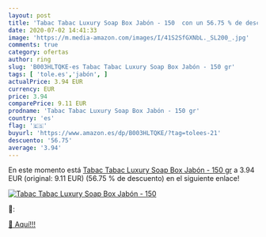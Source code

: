 ```yaml
---
layout: post
title: 'Tabac Tabac Luxury Soap Box Jabón - 150  con un 56.75 % de descuento'
date: 2020-07-02 14:41:33
image: 'https://m.media-amazon.com/images/I/41S2SfGXNbL._SL200_.jpg'
comments: true
category: ofertas
author: ring
slug: 'B003HLTQKE-es Tabac Tabac Luxury Soap Box Jabón - 150 gr'
tags: [ 'tole.es','jabón', ]
actualPrice: 3.94 EUR
currency: EUR
price: 3.94
comparePrice: 9.11 EUR
prodname: 'Tabac Tabac Luxury Soap Box Jabón - 150 gr'
country: 'es'
flag: '🇪🇸'
buyurl: 'https://www.amazon.es/dp/B003HLTQKE/?tag=tolees-21'
descuento: '56.75'
average: '3.94'
---
```


En este momento está [Tabac Tabac Luxury Soap Box Jabón - 150 gr](https://www.amazon.es/dp/B003HLTQKE/?tag=tolees-21) a 3.94 EUR (original: 9.11 EUR) (56.75 %  de descuento) en el siguiente enlace!

[![Tabac Tabac Luxury Soap Box Jabón - 150 ](https://m.media-amazon.com/images/I/41S2SfGXNbL._SL200_.jpg)](https://www.amazon.es/dp/B003HLTQKE/?tag=tolees-21)

🔎:


[🛒 Aquí!!!](https://www.amazon.es/dp/B003HLTQKE/?tag=tolees-21)
